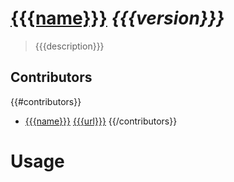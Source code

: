 # [{{{name}}}]({{{homepage}}}) *{{{version}}}*
> {{{description}}}

## Contributors
{{#contributors}}
* [{{{name}}}](mailto:{{{email}}}) [{{{url}}}]({{{url}}})
{{/contributors}}

# Usage

